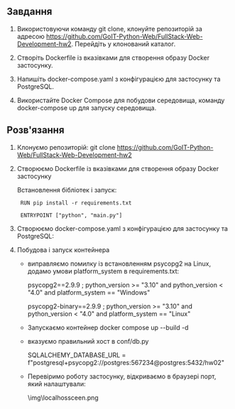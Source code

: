 ## Завдання

1. Використовуючи команду git clone, клонуйте репозиторій за адресою <https://github.com/GoIT-Python-Web/FullStack-Web-Development-hw2>. Перейдіть у клонований каталог.

2. Створіть Dockerfile із вказівками для створення образу Docker застосунку.

3. Напишіть docker-compose.yaml з конфігурацією для застосунку та PostgreSQL.

4. Використайте Docker Compose для побудови середовища, команду docker-compose up для запуску середовища.

## Розв'язання

1. Клонуємо репозиторій: git clone <https://github.com/GoIT-Python-Web/FullStack-Web-Development-hw2>

2. Створюємо Dockerfile із вказівками для створення образу Docker застосунку

     Встановлення бібліотек і запуск:

        RUN pip install -r requirements.txt

        ENTRYPOINT ["python", "main.py"]

3. Створюємо docker-compose.yaml з конфігурацією для застосунку та PostgreSQL:

4. Побудова і запуск контейнера

    - виправляємо помилку із встановленням psycopg2 на Linux, додамо умови platform_system в requirements.txt:

        psycopg2==2.9.9 ; python_version >= "3.10" and python_version < "4.0" and platform_system == "Windows"

        psycopg2-binary==2.9.9 ; python_version >= "3.10" and python_version < "4.0" and platform_system == "Linux"

    - Запускаємо контейнер docker compose up --build -d

    - вказуємо правильний хост в conf/db.py
  
        SQLALCHEMY_DATABASE_URL = f"postgresql+psycopg2://postgres:567234@postgres:5432/hw02"

    - Перевіримо роботу застосунку, відкриваємо в браузері порт, який налаштували:
  
        \img\localhossceen.png

